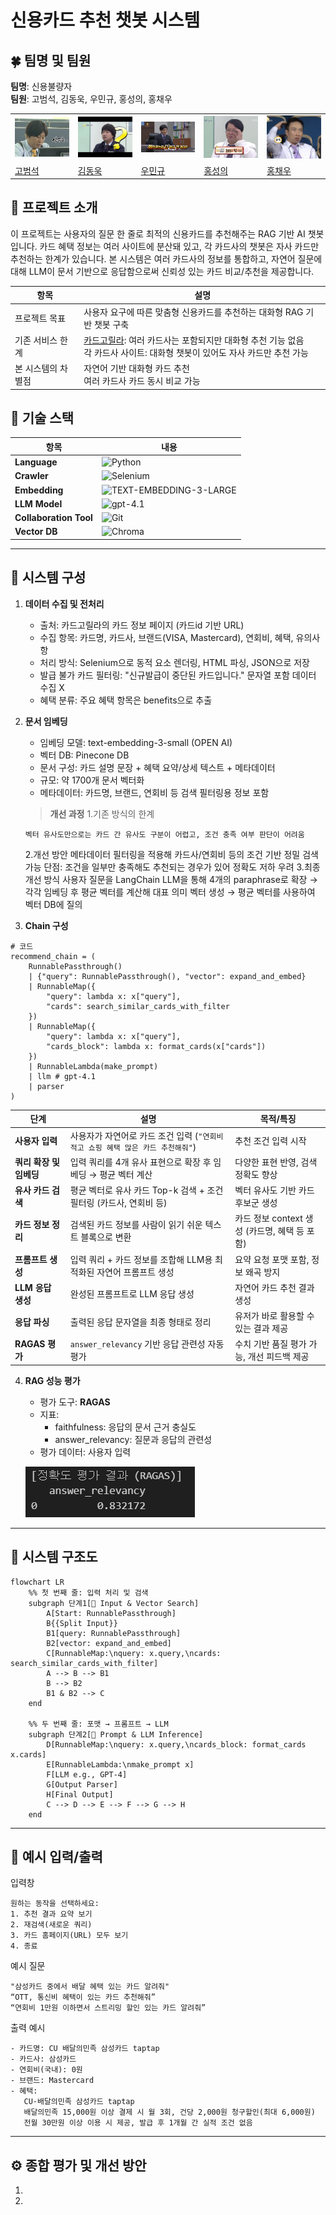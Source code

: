 # 신용카드 추천 챗봇 시스템

## 🍀 팀명 및 팀원

**팀명**: 신용불량자  
**팀원**: 고범석, 김동욱, 우민규, 홍성의, 홍채우

<table>
  <tr>
    <td><img src="./figure/profile_범석.png" width="250"/></td>
    <td><img src="./figure/profile_동욱.png" width="250"/></td>
    <td><img src="./figure/profile_민규.png" width="250"/></td>
    <td><img src="./figure/profile_성의.png" width="250"/></td>
    <td><img src="./figure/profile_채우.jpg" width="250"/></td>
  </tr>
  <tr>
    <td><a href="https://github.com/qjazk0000">고범석</a></td>
    <td><a href="https://github.com/boogiewooki02">김동욱</a></td>
    <td><a href="https://github.com/mingyu-oo">우민규</a></td>
    <td><a href="https://github.com/seonguihong">홍성의</a></td>
    <td><a href="https://github.com/HCWDDD">홍채우</a></td>
  </tr>
</table>

## 📌 프로젝트 소개

이 프로젝트는 사용자의 질문 한 줄로 최적의 신용카드를 추천해주는 RAG 기반 AI 챗봇입니다.
카드 혜택 정보는 여러 사이트에 분산돼 있고, 각 카드사의 챗봇은 자사 카드만 추천하는 한계가 있습니다.
본 시스템은 여러 카드사의 정보를 통합하고, 자연어 질문에 대해 LLM이 문서 기반으로 응답함으로써 신뢰성 있는 카드 비교/추천을 제공합니다.

| 항목               | 설명                                                                                                                                                       |
| ------------------ | ---------------------------------------------------------------------------------------------------------------------------------------------------------- |
| 프로젝트 목표      | 사용자 요구에 따른 맞춤형 신용카드를 추천하는 대화형 RAG 기반 챗봇 구축                                                                                    |
| 기존 서비스 한계   | [카드고릴라](https://www.card-gorilla.com): 여러 카드사는 포함되지만 대화형 추천 기능 없음<br>각 카드사 사이트: 대화형 챗봇이 있어도 자사 카드만 추천 가능 |
| 본 시스템의 차별점 | 자연어 기반 대화형 카드 추천<br>여러 카드사 카드 동시 비교 가능                                                                                            |

## 🔨 기술 스택

| 항목                   | 내용                                                                                                                         |
| ---------------------- | ---------------------------------------------------------------------------------------------------------------------------- |
| **Language**           | ![Python](https://img.shields.io/badge/Python-265573?style=for-the-badge&logo=python&logoColor=white)                        |
| **Crawler**            | ![Selenium](https://img.shields.io/badge/Selenium-67BF4E?style=for-the-badge&logo=selenium&logoColor=white)                  |
| **Embedding**          | ![TEXT-EMBEDDING-3-LARGE](https://img.shields.io/badge/TEXT--EMBEDDING--3--small-353535?style=for-the-badge&logoColor=white) |
| **LLM Model**          | ![gpt-4.1](https://img.shields.io/badge/gpt--4.1-4B91FF?style=for-the-badge&logo=openai&logoColor=white)                     |
| **Collaboration Tool** | ![Git](https://img.shields.io/badge/Git-F05032?style=for-the-badge&logo=git&logoColor=white)                                 |
| **Vector DB**          | ![Chroma](https://img.shields.io/badge/Pinecone-ff5c83?style=for-the-badge&logo=databricks&logoColor=white)                  |

---

## 📂 시스템 구성

1.  **데이터 수집 및 전처리**

    - 출처: 카드고릴라의 카드 정보 페이지 (카드id 기반 URL)
    - 수집 항목: 카드명, 카드사, 브랜드(VISA, Mastercard), 연회비, 혜택, 유의사항
    - 처리 방식: Selenium으로 동적 요소 렌더링, HTML 파싱, JSON으로 저장
    - 발급 불가 카드 필터링: "신규발급이 중단된 카드입니다." 문자열 포함 데이터 수집 X
    - 혜택 분류: 주요 혜택 항목은 benefits으로 추출

2.  **문서 임베딩**

    - 임베딩 모델: text-embedding-3-small (OPEN AI)
    - 벡터 DB: Pinecone DB
    - 문서 구성: 카드 설명 문장 + 혜택 요약/상세 텍스트 + 메타데이터
    - 규모: 약 1700개 문서 벡터화
    - 메타데이터: 카드명, 브랜드, 연회비 등 검색 필터링용 정보 포함

    > **개선 과정** 1.기존 방식의 한계

        벡터 유사도만으로는 카드 간 유사도 구분이 어렵고, 조건 충족 여부 판단이 어려움

    2.개선 방안
    메타데이터 필터링을 적용해 카드사/연회비 등의 조건 기반 정밀 검색 가능
    단점: 조건을 일부만 충족해도 추천되는 경우가 있어 정확도 저하 우려 3.최종 개선 방식
    사용자 질문을 LangChain LLM을 통해 4개의 paraphrase로 확장
    → 각각 임베딩 후 평균 벡터를 계산해 대표 의미 벡터 생성
    → 평균 벡터를 사용하여 벡터 DB에 질의

3.  **Chain 구성**

```
# 코드
recommend_chain = (
    RunnablePassthrough()
    | {"query": RunnablePassthrough(), "vector": expand_and_embed}
    | RunnableMap({
        "query": lambda x: x["query"],
        "cards": search_similar_cards_with_filter
    })
    | RunnableMap({
        "query": lambda x: x["query"],
        "cards_block": lambda x: format_cards(x["cards"])
    })
    | RunnableLambda(make_prompt)
    | llm # gpt-4.1
    | parser
)
```

<!-- ![체인 이미지](./figure/rag_chain.png) -->

| 단계                    | 설명                                                                            | 목적/특징                                     |
| ----------------------- | ------------------------------------------------------------------------------- | --------------------------------------------- |
| **사용자 입력**         | 사용자가 자연어로 카드 조건 입력 (`"연회비 적고 쇼핑 혜택 많은 카드 추천해줘"`) | 추천 조건 입력 시작                           |
| **쿼리 확장 및 임베딩** | 입력 쿼리를 4개 유사 표현으로 확장 후 임베딩 → 평균 벡터 계산                   | 다양한 표현 반영, 검색 정확도 향상            |
| **유사 카드 검색**      | 평균 벡터로 유사 카드 Top-k 검색 + 조건 필터링 (카드사, 연회비 등)              | 벡터 유사도 기반 카드 후보군 생성             |
| **카드 정보 정리**      | 검색된 카드 정보를 사람이 읽기 쉬운 텍스트 블록으로 변환                        | 카드 정보 context 생성 (카드명, 혜택 등 포함) |
| **프롬프트 생성**       | 입력 쿼리 + 카드 정보를 조합해 LLM용 최적화된 자연어 프롬프트 생성              | 요약 요청 포맷 포함, 정보 왜곡 방지           |
| **LLM 응답 생성**       | 완성된 프롬프트로 LLM 응답 생성                                                 | 자연어 카드 추천 결과 생성                    |
| **응답 파싱**           | 출력된 응답 문자열을 최종 형태로 정리                                           | 유저가 바로 활용할 수 있는 결과 제공          |
| **RAGAS 평가**          | `answer_relevancy` 기반 응답 관련성 자동 평가                                   | 수치 기반 품질 평가 가능, 개선 피드백 제공    |

4. **RAG 성능 평가**

   - 평가 도구: **RAGAS**
   - 지표:
     - faithfulness: 응답의 문서 근거 충실도
     - answer_relevancy: 질문과 응답의 관련성
   - 평가 데이터: 사용자 입력

   ![ragas 이미지](./figure/ragas2.png)

---

## 🧩 시스템 구조도

```mermaid
flowchart LR
    %% 첫 번째 줄: 입력 처리 및 검색
    subgraph 단계1[🧩 Input & Vector Search]
        A[Start: RunnablePassthrough]
        B{{Split Input}}
        B1[query: RunnablePassthrough]
        B2[vector: expand_and_embed]
        C[RunnableMap:\nquery: x.query,\ncards: search_similar_cards_with_filter]
        A --> B --> B1
        B --> B2
        B1 & B2 --> C
    end

    %% 두 번째 줄: 포맷 → 프롬프트 → LLM
    subgraph 단계2[🧠 Prompt & LLM Inference]
        D[RunnableMap:\nquery: x.query,\ncards_block: format_cards x.cards]
        E[RunnableLambda:\nmake_prompt x]
        F[LLM e.g., GPT-4]
        G[Output Parser]
        H[Final Output]
        C --> D --> E --> F --> G --> H
    end
```

---

## 💬 예시 입력/출력

입력창

```
원하는 동작을 선택하세요:
1. 추천 결과 요약 보기
2. 재검색(새로운 쿼리)
3. 카드 홈페이지(URL) 모두 보기
4. 종료
```

예시 질문

```
"삼성카드 중에서 배달 혜택 있는 카드 알려줘"
“OTT, 통신비 혜택이 있는 카드 추천해줘”
“연회비 1만원 이하면서 스트리밍 할인 있는 카드 알려줘”
```

출력 예시

```
- 카드명: CU 배달의민족 삼성카드 taptap
- 카드사: 삼성카드
- 연회비(국내): 0원
- 브랜드: Mastercard
- 혜택:
   CU·배달의민족 삼성카드 taptap
   배달의민족 15,000원 이상 결제 시 월 3회, 건당 2,000원 청구할인(최대 6,000원)
   전월 30만원 이상 이용 시 제공, 발급 후 1개월 간 실적 조건 없음
```

---

## ⚙️ 종합 평가 및 개선 방안

1.
2.
